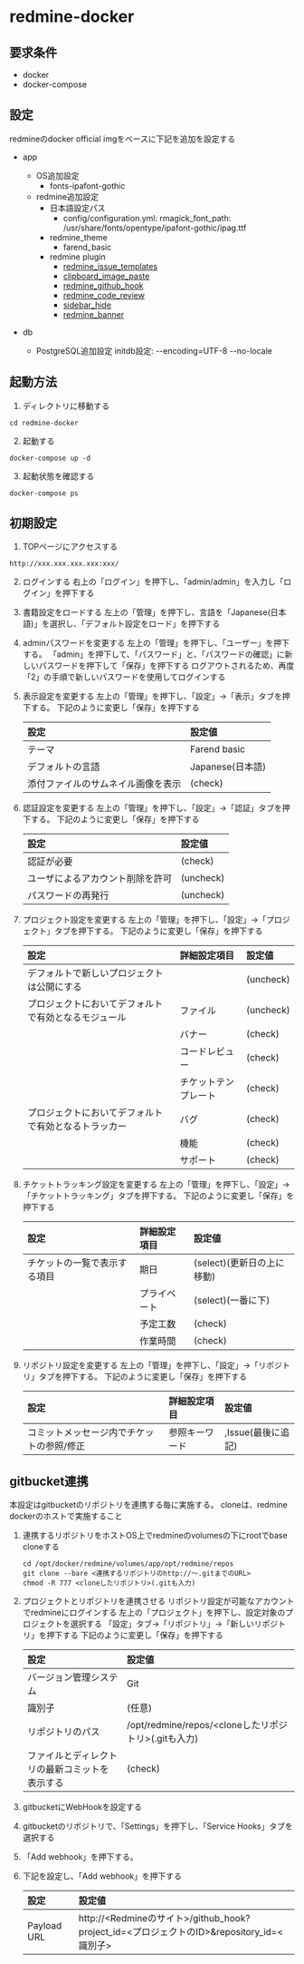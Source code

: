 redmine-docker
============================================================

要求条件
------------------------------------------------------------
- docker
- docker-compose

設定
------------------------------------------------------------
redmineのdocker official imgをベースに下記を追加を設定する

- app
  - OS追加設定
    - fonts-ipafont-gothic
  - redmine追加設定
    - 日本語設定パス
      - config/configuration.yml: rmagick_font_path: /usr/share/fonts/opentype/ipafont-gothic/ipag.ttf
    - redmine_theme
      - farend_basic
    - redmine plugin
      - [redmine_issue_templates](https://github.com/akiko-pusu/redmine_issue_templates)
      - [clipboard_image_paste](https://github.com/peclik/clipboard_image_paste)
      - [redmine_github_hook](https://github.com/koppen/redmine_github_hook)
      - [redmine_code_review](http://www.r-labs.org/projects/r-labs/wiki/Code_Review)
      - [sidebar_hide](https://github.com/bdemirkir/sidebar_hide)
      - [redmine_banner](https://github.com/akiko-pusu/redmine_banner)

- db
  - PostgreSQL追加設定
    initdb設定: --encoding=UTF-8 --no-locale

起動方法
------------------------------------------------------------

1. ディレクトリに移動する

  ``` shell
  cd redmine-docker
  ```

2. 起動する

  ``` shell
  docker-compose up -d
  ```

3. 起動状態を確認する

  ``` shell
  docker-compose ps
  ```

初期設定
------------------------------------------------------------

1. TOPページにアクセスする

  ``` shell
  http://xxx.xxx.xxx.xxx:xxx/
  ```

2. ログインする
   右上の「ログイン」を押下し、「admin/admin」を入力し「ログイン」を押下する

3. 書籍設定をロードする
   左上の「管理」を押下し、言語を「Japanese(日本語)」を選択し、「デフォルト設定をロード」を押下する

4. adminパスワードを変更する
   左上の「管理」を押下し、「ユーザー」を押下する。
   「admin」を押下して、「パスワード」と、「パスワードの確認」に新しいパスワードを押下して「保存」を押下する
   ログアウトされるため、再度「2」の手順で新しいパスワードを使用してログインする

5. 表示設定を変更する
   左上の「管理」を押下し、「設定」->「表示」タブを押下する。
   下記のように変更し「保存」を押下する

    |設定                              |設定値          |
    |:---------------------------------|:---------------|
    |テーマ                            |Farend basic    |
    |デフォルトの言語                  |Japanese(日本語)|
    |添付ファイルのサムネイル画像を表示|(check)         |

5. 認証設定を変更する
   左上の「管理」を押下し、「設定」->「認証」タブを押下する。
   下記のように変更し「保存」を押下する

    |設定                            |設定値   |
    |:-------------------------------|:--------|
    |認証が必要                      |(check)  |
    |ユーザによるアカウント削除を許可|(uncheck)|
    |パスワードの再発行              |(uncheck)|

6. プロジェクト設定を変更する
   左上の「管理」を押下し、「設定」->「プロジェクト」タブを押下する。
   下記のように変更し「保存」を押下する

    |設定                                                |詳細設定項目        |設定値   |
    |:---------------------------------------------------|:-------------------|:--------|
    |デフォルトで新しいプロジェクトは公開にする          |                    |(uncheck)|
    |プロジェクトにおいてデフォルトで有効となるモジュール|ファイル            |(uncheck)|
    |                                                    |バナー              |(check)  |
    |                                                    |コードレビュー      |(check)  |
    |                                                    |チケットテンプレート|(check)  |
    |プロジェクトにおいてデフォルトで有効となるトラッカー|バグ                |(check)  |
    |                                                    |機能                |(check)  |
    |                                                    |サポート            |(check)  |

7. チケットトラッキング設定を変更する
   左上の「管理」を押下し、「設定」->「チケットトラッキング」タブを押下する。
   下記のように変更し「保存」を押下する

    |設定                        |詳細設定項目|設定値                    |
    |:---------------------------|:-----------|:-------------------------|
    |チケットの一覧で表示する項目|期日        |(select)(更新日の上に移動)|
    |                            |プライベート|(select)(一番に下)        |
    |                            |予定工数    |(check)                   |
    |                            |作業時間    |(check)                   |

8. リポジトリ設定を変更する
   左上の「管理」を押下し、「設定」->「リポジトリ」タブを押下する。
   下記のように変更し「保存」を押下する

    |設定                                     |詳細設定項目  |設定値                    |
    |:----------------------------------------|:-------------|:-------------------------|
    |コミットメッセージ内でチケットの参照/修正|参照キーワード|,Issue(最後に追記)        |

gitbucket連携
------------------------------------------------------------
本設定はgitbucketのリポジトリを連携する毎に実施する。
cloneは、redmine dockerのホストで実施すること

1. 連携するリポジトリをホストOS上でredmineのvolumesの下にrootでbase cloneする
   ```shell
   cd /opt/docker/redmine/volumes/app/opt/redmine/repos
   git clone --bare <連携するリポジトリのhttp://〜.gitまでのURL>
   chmod -R 777 <cloneしたリポジトリ>(.gitも入力)
   ```

2. プロジェクトとリポジトリを連携させる
   リポジトリ設定が可能なアカウントでredmineにログインする
   左上の「プロジェクト」を押下し、設定対象のプロジェクトを選択する
   「設定」タブ->「リポジトリ」->「新しいリポジトリ」を押下する
   下記のように変更し「保存」を押下する

    |設定                                          |設定値                                              |
    |:---------------------------------------------|:---------------------------------------------------|
    |バージョン管理システム                        |Git                                                 |
    |識別子                                        |(任意)                                              |
    |リポジトリのパス                              |/opt/redmine/repos/<cloneしたリポジトリ>(.gitも入力)|
    |ファイルとディレクトリの最新コミットを表示する|(check)                                             |

3. gitbucketにWebHookを設定する
  1. gitbucketのリポジトリで、「Settings」を押下し、「Service Hooks」タブを選択する

  2. 「Add webhook」を押下する。

  3. 下記を設定し、「Add webhook」を押下する

      |設定       |設定値                                                                                   |
      |:----------|:----------------------------------------------------------------------------------------|
      |Payload URL|http://<Redmineのサイト>/github_hook?project_id=<プロジェクトのID>&repository_id=<識別子>|
